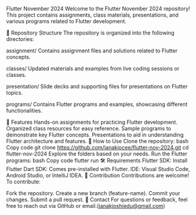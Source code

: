 Flutter November 2024
Welcome to the Flutter November 2024 repository! This project contains assignments, class materials, presentations, and various programs related to Flutter development.

📂 Repository Structure
The repository is organized into the following directories:

assignment/
Contains assignment files and solutions related to Flutter concepts.

classes/
Updated materials and examples from live coding sessions or classes.

presentation/
Slide decks and supporting files for presentations on Flutter topics.

programs/
Contains Flutter programs and examples, showcasing different functionalities.

🚀 Features
Hands-on assignments for practicing Flutter development.
Organized class resources for easy reference.
Sample programs to demonstrate key Flutter concepts.
Presentations to aid in understanding Flutter architecture and features.
📖 How to Use
Clone the repository:
bash
Copy code
git clone https://github.com/janakjocee/flutter-nov-2024.git
cd flutter-nov-2024
Explore the folders based on your needs.
Run the Flutter programs:
bash
Copy code
flutter run
🛠 Requirements
Flutter SDK: Install Flutter
Dart SDK: Comes pre-installed with Flutter.
IDE: Visual Studio Code, Android Studio, or IntelliJ IDEA.
🤝 Contribution
Contributions are welcome! To contribute:

Fork the repository.
Create a new branch (feature-name).
Commit your changes.
Submit a pull request.
📧 Contact
For questions or feedback, feel free to reach out via GitHub or email.(janakjoshiedu@gmail.com)

